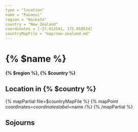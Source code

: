 ```yaml
---
type = "location"
name = "Pauanui"
region = "Waikato"
country = "New Zealand"
coordinates = [-37.012541, 175.858534]
countryMapFile = "map/new-zealand.md"
---
```


# {% $name %}

**{% $region %}, {% $country %}**

## Location in {% $country %}

{% mapPartial file=$countryMapFile %}
  {% mapPoint coordinates=$coordinates label=$name /%}
{% /mapPartial %}

## Sojourns
